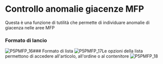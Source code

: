 # Controllo anomalie giacenze MFP
Questa è una funzione di tutilità che permette di individuare anomalie di giacenza nelle aree MFP
### Formato di lancio
![P5PMFP_16](https://doc.smeup.com/immagini/MBDOC_OGG-P_P5MFP81/P5PMFP_16.png)### Formato di lista
![P5PMFP_17](https://doc.smeup.com/immagini/MBDOC_OGG-P_P5MFP81/P5PMFP_17.png)Le opzioni della lista permettono di accedere all'articolo, all'ordine o al contenitore
![P5PMFP_18](https://doc.smeup.com/immagini/MBDOC_OGG-P_P5MFP81/P5PMFP_18.png)